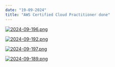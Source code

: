 ```yaml
---
date: "19-09-2024"
title: "AWS Certified Cloud Practitioner done"
---
```

<a href="/images/2024-09-196.png" target="_blank"><img src="/images/2024-09-196.png" alt="2024-09-196.png" /></a>

<a href="/images/2024-09-192.png" target="_blank"><img src="/images/2024-09-192.png" alt="2024-09-192.png" /></a>

<a href="/images/2024-09-197.png" target="_blank"><img src="/images/2024-09-197.png" alt="2024-09-197.png" /></a>

<a href="/images/2024-09-189.png" target="_blank"><img src="/images/2024-09-189.png" alt="2024-09-189.png" /></a>